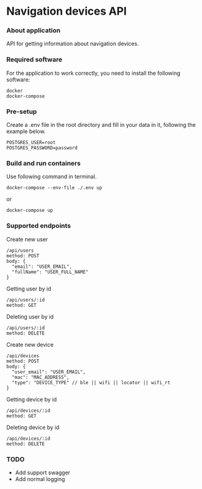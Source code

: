 # Navigation devices API

### About application

<p>API for getting information about navigation devices.</p>

### Required software
For the application to work correctly, you need to install the following software:
```
docker
docker-compose
```

### Pre-setup

Сreate a .env file in the root directory and fill in your data in it, following the example below.
```
POSTGRES_USER=root
POSTGRES_PASSWORD=password
```

### Build and run containers

Use following command in terminal.
```
docker-compose --env-file ./.env up
```
or
```
docker-compose up
```

### Supported endpoints

Create new user
```
/api/users
method: POST
body: {
  "email": "USER_EMAIL",
  "fullName": "USER_FULL_NAME"
}
```

Getting user by id
```
/api/users/:id
method: GET
```

Deleting user by id
```
/api/users/:id
method: DELETE
```

Create new device
```
/api/devices
method: POST
body: {
  "user_email": "USER_EMAIL",
  "mас": "MAC_ADDRESS",
  "type": "DEVICE_TYPE" // ble || wifi || locator || wifi_rt
}
```

Getting device by id
```
/api/devices/:id
method: GET
```

Deleting device by id
```
/api/devices/:id
method: DELETE
```

### TODO
- Add support swagger
- Add normal logging 
